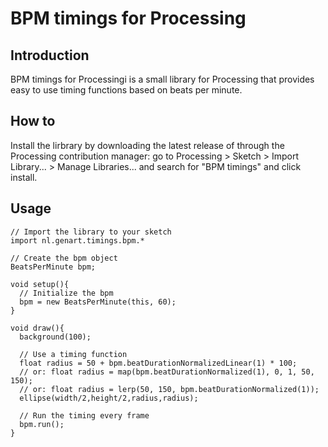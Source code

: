 # BPM timings for Processing

## Introduction
BPM timings for Processingi is a small library for Processing that provides easy to use timing functions based on beats per minute. 

## How to
Install the lirbrary by downloading the latest release of through the Processing contribution manager: go to Processing > Sketch > Import Library... > Manage Libraries... and search for "BPM timings" and click install.

## Usage

```
// Import the library to your sketch
import nl.genart.timings.bpm.*

// Create the bpm object
BeatsPerMinute bpm;

void setup(){
  // Initialize the bpm
  bpm = new BeatsPerMinute(this, 60);
}

void draw(){
  background(100);
  
  // Use a timing function
  float radius = 50 + bpm.beatDurationNormalizedLinear(1) * 100;
  // or: float radius = map(bpm.beatDurationNormalized(1), 0, 1, 50, 150);
  // or: float radius = lerp(50, 150, bpm.beatDurationNormalized(1));
  ellipse(width/2,height/2,radius,radius);

  // Run the timing every frame
  bpm.run();
}
```
